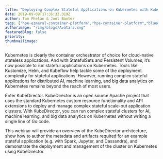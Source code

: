 ```yaml
---
title: "Deploying Complex Stateful Applications on Kubernetes with KubeDirector"
date: 2019-09-09T17:36:33.319Z
author: Tom Phelan & Joel Baxter 
tags: ["hpe-ezmeral-container-platform","hpe-container-platform","bluedata","container","opensource","kubedirector"]
authorimage: "/img/blogs/Avatar3.svg"
featuredBlog: false
priority:
thumbnailimage:
---
```

Kubernetes is clearly the container orchestrator of choice for cloud-native stateless applications. And with StatefulSets and Persistent Volumes, it’s now possible to run stateful applications on Kubernetes. Tools like Kustomize, Helm, and Kubeflow help tackle some of the deployment complexity for stateful applications. However, running complex stateful applications for distributed AI, machine learning, and big data analytics on Kubernetes remains beyond the reach of most users.

Enter KubeDirector. KubeDirector is an open source Apache project that uses the standard Kubernetes custom resource functionality and API extensions to deploy and manage complex stateful scale-out application clusters. With KubeDirector, you can run complex stateful clusters for AI, machine learning, and big data analytics on Kubernetes without writing a single line of Go code.

This webinar will provide an overview of the KubeDirector architecture, show how to author the metadata and artifacts required for an example stateful application (e.g. with Spark, Jupyter, and Cassandra), and demonstrate the deployment and management of the cluster on Kubernetes using KubeDirector.